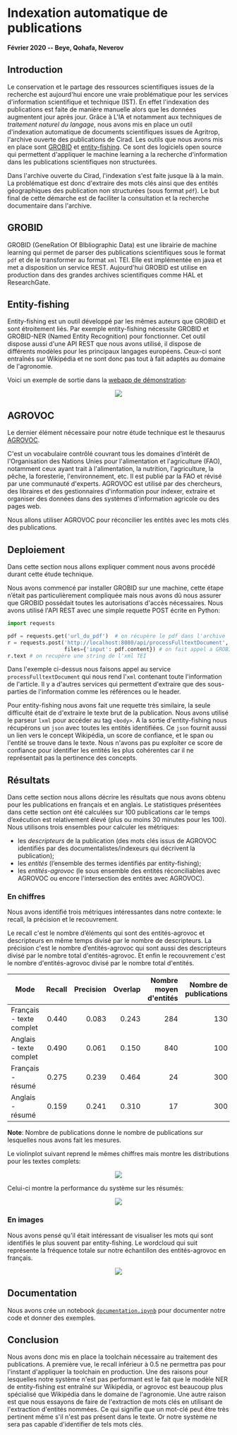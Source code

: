 # Indexation automatique de publications

__Février 2020 -- Beye, Qohafa, Neverov__

## Introduction 

Le conservation et le partage des ressources scientifiques issues de la recherche est aujourd'hui encore
une vraie problématique pour les services d'information scientifique et technique (IST). 
En effet l'indexation des publications est faite de manière manuelle alors que les données augmentent jour après jour.
Grâce à L'IA et notamment aux techniques de _traitement naturel du langage_, nous avons mis en place un outil d'indexation automatique de documents scientifiques issues de Agritrop, l'archive ouverte des publications de Cirad. 
Les outils que nous avons mis en place sont [GROBID](https://github.com/kermitt2/grobid) et [entity-fishing](https://github.com/kermitt2/entity-fishing).
Ce sont des logiciels open source qui permettent d'appliquer le machine learning a la recherche d'information dans les publications scientifiques non structurées. 

Dans l'archive ouverte du Cirad, l'indexation s'est faite jusque là à la main. 
La problématique est donc d'extraire des mots clés ainsi que des entités géographiques des publication non structurées (sous format `pdf`).
Le but final de cette démarche est de faciliter la consultation et la recherche documentaire dans l'archive. 

## GROBID

GROBID (GeneRation Of BIbliographic Data) est une librairie de machine learning qui permet de parser des publications scientifiques sous le format `pdf` et de le transformer au format `xml` TEI.
Elle est implémentée en java et met a disposition un service REST. 
Aujourd'hui GROBID est utilise en production dans des grandes archives scientifiques comme HAL et ResearchGate.


## Entity-fishing

Entity-fishing est un outil développé par les mêmes auteurs que GROBID et sont étroitement liés.
Par exemple entity-fishing nécessite GROBID et GROBID-NER (Named Entity Recognition) pour fonctionner.
Cet outil dispose aussi d'une API REST que nous avons utilisé, il dispose de différents modèles pour les principaux langages européens.
Ceux-ci sont entraînés sur Wikipédia et ne sont donc pas tout à fait adaptés au domaine de l'agronomie.

Voici un exemple de sortie dans la [webapp de démonstration](http://cloud.science-miner.com/nerd/):

<p align='center'>
	<img src='resources/nerd.png'>
</p>

## AGROVOC

Le dernier élément nécessaire pour notre étude technique est le thesaurus [AGROVOC](http://aims.fao.org/fr/agrovoc).

C'est un vocabulaire contrôlé couvrant tous les domaines d’intérêt de l'Organisation des Nations Unies pour l'alimentation et l'agriculture (FAO), notamment ceux ayant trait à l'alimentation, la nutrition, l'agriculture, la pêche, la foresterie, l'environnement, etc. 
Il est publié par la FAO et révisé par une communauté d'experts. AGROVOC est utilisé par des chercheurs, des libraires et des gestionnaires d'information pour indexer, extraire et organiser des données dans des systèmes d'information agricole ou des pages web.

Nous allons utiliser AGROVOC pour réconcilier les entités avec les mots clés des publications. 

## Deploiement

Dans cette section nous allons expliquer comment nous avons procédé durant cette étude technique.

Nous avons commencé par installer GROBID sur une machine, cette étape n’était pas particulièrement compliquée mais nous avons dû nous assurer que GROBID possédait toutes les autorisations d'accès nécessaires.
Nous avons utilisé l'API REST avec une simple requette POST écrite en Python:

```python
import requests

pdf = requests.get('url_du_pdf')  # on récupère le pdf dans l'archive
r = requests.post('http://localhost:8080/api/processFulltextDocument', 
                  files={'input': pdf.content}) # on fait appel a GROBID
r.text # on recupère une string de l'xml TEI
```
Dans l'exemple ci-dessus nous faisons appel au service `processFulltextDocument` qui nous rend l'`xml` contenant toute l'information de l'article.
Il y a d'autres services qui permettent d'extraire que des sous-parties de l'information comme les références ou le header.

Pour entity-fishing nous avons fait une requette très similaire, la seule difficulté était de d'extraire le texte brut de la publication.
Nous avons utilisé le parseur `lxml` pour accéder au tag `<body>`.
A la sortie d'entity-fishing nous récupérons un `json` avec toutes les entités identifiées.
Ce `json` fournit aussi un lien vers le concept Wikipédia, un score de confiance, et le span ou l'entité se trouve dans le texte.
Nous n'avons pas pu exploiter ce score de confiance pour identifier les entités les plus cohérentes car il ne représentait pas la pertinence des concepts.


## Résultats 

Dans cette section nous allons décrire les résultats que nous avons obtenu pour les publications en français et en anglais. 
Le statistiques présentées dans cette section ont été calculées sur 100 publications car le temps d’exécution est relativement élevé (plus ou moins 30 minutes pour les 100).
Nous utilisons trois ensembles pour calculer les métriques: 
 - les _descripteurs_ de la publication (des mots clés issus de AGROVOC identifiés par des documentalistes/indexeurs qui décrivent la publication);
 - les _entités_ (l’ensemble des termes identifiés par entity-fishing);
 - les _entités-agrovoc_ (le sous ensemble des entités réconciliables avec AGROVOC ou encore l'intersection des entités avec AGROVOC).

### En chiffres

Nous avons identifié trois métriques intéressantes dans notre contexte: le recall, la précision et le recouvrement.

Le recall c'est le nombre d’éléments qui sont des entités-agrovoc et descripteurs en même temps divisé par le nombre de descripteurs. 
La précision c'est le nombre d’entités-agrovoc qui sont aussi des descripteurs divisé par le nombre total d'entités-agrovoc. 
Et enfin le recouvrement c'est le nombre d'entités-agrovoc divisé par le nombre total d'entités.

| Mode | Recall | Precision | Overlap | Nombre moyen d'entités | Nombre de publications |
| ---- | -------: | --------: | -------: | -------: | --------: |
| Français - texte complet | 0.440 | 0.083 | 0.243 | 284 | 130 |
| Anglais - texte complet | 0.490 | 0.061 | 0.150 | 840 | 100 |
| Français - résumé | 0.275 | 0.239 | 0.464 | 24 | 300 |
| Anglais - résumé | 0.159 | 0.241 | 0.310 | 17 | 300 |

**Note**: Nombre de publications donne le nombre de publications sur lesquelles nous avons fait les mesures.

Le violinplot suivant reprend le mêmes chiffres mais montre les distributions pour les textes complets:

<p align='center'>
	<img src='resources/violinplot.png'>
</p>

Celui-ci montre la performance du système sur les résumés:

<p align='center'>
	<img src='resources/abstract_violinplot.png'>
</p>

### En images

Nous avons pensé qu'il était intéressant de visualiser les mots qui sont identifiés le plus souvent par entity-fishing.
Le wordcloud qui suit représente la fréquence totale sur notre échantillon des entités-agrovoc en français.

<p align='center'>
	<img src='resources/wordcloudfr.png'>
</p>

## Documentation

Nous avons crée un notebook [`documentation.ipynb`](documentation.ipynb) pour documenter notre code et donner des exemples.

## Conclusion

Nous avons donc mis en place la toolchain nécessaire au traitement des publications. 
A première vue, le recall inférieur à 0.5 ne permettra pas pour l'instant d'appliquer la toolchain en production.
Une des raisons pour lesquelles notre système n'est pas performant est le fait que le modèle NER de entity-fishing est entraîné sur Wikipédia, or agrovoc est beaucoup plus spécialisé que Wikipédia dans le domaine de l'agronomie.
Une autre raison est que nous essayons de faire de l'extraction de mots clés en utilisant de l'extraction d'entités nommées. 
Ce qui signifie que un mot-clé peut être très pertinent même s'il n'est pas présent dans le texte. 
Or notre système ne sera pas capable d'identifier de tels mots clés.
